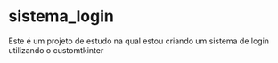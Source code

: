 # sistema_login
Este é um projeto de estudo na qual estou criando um sistema de login utilizando o customtkinter
